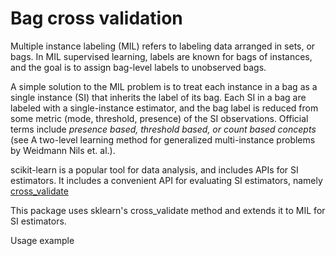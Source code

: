 # Bag cross validation

Multiple instance labeling (MIL) refers to labeling data arranged in sets, 
or bags.  In MIL supervised learning, labels are known for bags of instances, 
and the goal is to assign bag-level labels to unobserved bags.

A simple solution to the MIL problem is to treat each instance in a bag as a 
single instance (SI) that inherits the label of its bag.  Each SI in a bag are 
labeled with a single-instance estimator, and the bag label is reduced from 
some metric (mode, threshold, presence) of the SI observations.  Official 
terms include *presence based, threshold based, or count based concepts* 
(see A two-level learning method for generalized multi-instance problems 
by Weidmann Nils et. al.).

scikit-learn is a popular tool for data analysis, and includes APIs for SI 
estimators.  It includes a convenient API for evaluating SI estimators, 
namely [cross_validate](https://scikit-learn.org/stable/modules/generated/sklearn.model_selection.cross_validate.html#sklearn-model-selection-cross-validate)

This package uses sklearn's cross_validate method and extends it to MIL for SI 
estimators.

Usage example
```python

```
